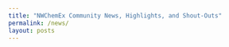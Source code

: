 ```yaml
---
title: "NWChemEx Community News, Highlights, and Shout-Outs"
permalink: /news/
layout: posts
---
```


